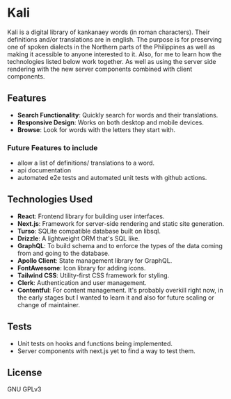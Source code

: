 # Kali

Kali is a digital library of kankanaey words (in roman characters). Their definitions and/or translations are in english.
The purpose is for preserving one of spoken dialects in the Northern parts of the Philippines as well as making it acessible to anyone interested to it.
Also, for me to learn how the technologies listed below work together. As well as  using the server side rendering with the new server components combined with client components.

## Features

- **Search Functionality**: Quickly search for words and their translations.
- **Responsive Design**: Works on both desktop and mobile devices.
- **Browse**: Look for words with the letters they start with.

### Future Features to include

- allow a list of definitions/ translations to a word.
- api documentation
- automated e2e tests and automated unit tests with github actions.

## Technologies Used

- **React**: Frontend library for building user interfaces.
- **Next.js**: Framework for server-side rendering and static site generation.
- **Turso**: SQLite compatible database built on libsql.
- **Drizzle**: A lightweight ORM that's SQL like. 
- **GraphQL**: To build schema and to enforce the types of the data coming from and going to the database.
- **Apollo Client**: State management library for GraphQL.
- **FontAwesome**: Icon library for adding icons.
- **Tailwind CSS**: Utility-first CSS framework for styling.
- **Clerk**: Authentication and user management.
- **Contentful**: For content management. It's probably overkill right now, in the early stages but I wanted to learn it and also for future scaling or change of maintainer.


## Tests

- Unit tests on hooks and functions being implemented.
- Server components with next.js yet to find a way to test them.

## License

GNU GPLv3

